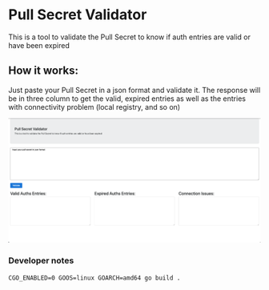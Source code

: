 # Pull Secret Validator

This is a tool to validate the Pull Secret to know if auth entries are valid or have been expired

## How it works:

Just paste your Pull Secret in a json format and validate it.
The response will be in three column to get the valid, expired entries as well as the entries with connectivity problem (local registry, and so on)

![img.png](img.png)


### Developer notes

```skopeo copy docker://docker.io/golang:1.16 docker://quay.io/amorgant/golang:1.16 --all
CGO_ENABLED=0 GOOS=linux GOARCH=amd64 go build .
```
